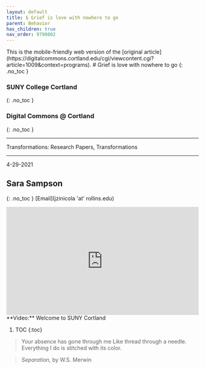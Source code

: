 ```yaml
---
layout: default
title: § Grief is love with nowhere to go  
parent: Behavior 
has_children: true
nav_order: 9790802 
---
```

<style>
.dont-break-out {
  /* These are technically the same, but use both */
  overflow-wrap: break-word;
  word-wrap: break-word;

     -ms-word-break: break-all;
  /* This is the dangerous one in WebKit, as it breaks things wherever */
  word-break: break-all;
  /* Instead use this non-standard one: */
  word-break: break-word;
}

.youtube-container {
    position: relative;
    width: 100%;
    height: 0;
    padding-bottom: 56.25%;
}
.youtube-video {
    position: absolute;
    top: 0;
    left: 0;
    width: 100%;
    height: 100%;
}

</style>

<div class="dont-break-out" markdown="1">
This is the mobile-friendly web version of the [original article](https://digitalcommons.cortland.edu/cgi/viewcontent.cgi?article=1009&context=programs).
# Grief is love with nowhere to go
{: .no_toc }

### SUNY College Cortland 
{: .no_toc }
### Digital Commons @ Cortland 
{: .no_toc }

***

Transformations: Research Papers, Transformations

***

4-29-2021

## Sara Sampson 
{: .no_toc }
[Email](jzinicola 'at' rollins.edu)

<div class="youtube-container">
<iframe width="100%" src="https://www.youtube.com/embed/xAjHOoSMyU8" title="YouTube video player" frameborder="0" allow="accelerometer; autoplay; clipboard-write; encrypted-media; gyroscope; picture-in-picture" allowfullscreen class="youtube-video"></iframe>
</div>
**Video:** Welcome to SUNY Cortland

1. TOC
{:toc}

> Your absence has gone through me Like thread through a needle. Everything I do is stitched with its color.

>*Separation,* by W.S. Merwin

</div>
